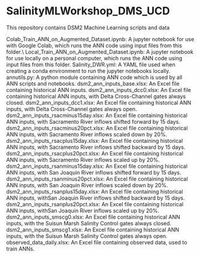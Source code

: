 # SalinityMLWorkshop_DMS_UCD
This repository contains DSM2 Machine Learning scripts and data

Colab_Train_ANN_on_Augmented_Dataset.ipynb: A jupyter notebook for use with Google Colab, which runs the ANN code using input files from this folder.\\
Local_Train_ANN_on_Augmented_Dataset.ipynb: A jupyter notebook for use locally on a personal computer, which runs the ANN code using input files from this folder.
Salinity_DWR.yml: A YAML file used when creating a conda environment to run the jupyter notebooks locally. 
annutils.py: A python module containing ANN code which is used by all ANN scripts and notebooks.
dsm2_ann_inputs_base.xlsx: An Excel file containing historical ANN inputs. 
dsm2_ann_inputs_dcc0.xlsx: An Excel file containing historical ANN inputs, with Delta Cross-Channel gates always closed. 
dsm2_ann_inputs_dcc1.xlsx: An Excel file containing historical ANN inputs, with Delta Cross-Channel gates always open. 
dsm2_ann_inputs_rsacminus15day.xlsx: An Excel file containing historical ANN inputs, with Sacramento River inflows shifted forward by 15 days.
dsm2_ann_inputs_rsacminus20pct.xlsx: An Excel file containing historical ANN inputs, with Sacramento River inflows scaled down by 20%.
dsm2_ann_inputs_rsacplus15day.xlsx: An Excel file containing historical ANN inputs, with Sacramento River inflows shifted backward by 15 days.
dsm2_ann_inputs_rsacplus20pct.xlsx: An Excel file containing historical ANN inputs, with Sacramento River inflows scaled up by 20%.
dsm2_ann_inputs_rsanminus15day.xlsx: An Excel file containing historical ANN inputs, with San Joaquin River inflows shifted forward by 15 days.
dsm2_ann_inputs_rsanminus20pct.xlsx: An Excel file containing historical ANN inputs, with San Joaquin River inflows scaled down by 20%.
dsm2_ann_inputs_rsanplus15day.xlsx: An Excel file containing historical ANN inputs, withSan Joaquin River inflows shifted backward by 15 days. 
dsm2_ann_inputs_rsanplus20pct.xlsx: An Excel file containing historical ANN inputs, withSan Joaquin River inflows scaled up by 20%.
dsm2_ann_inputs_smscg0.xlsx: An Excel file containing historical ANN inputs, with the Suisun Marsh Salinity Control gates always closed. 
dsm2_ann_inputs_smscg1.xlsx: An Excel file containing historical ANN inputs, with the Suisun Marsh Salinity Control gates always open.
observed_data_daily.xlsx: An Excel file containing observed data, used to train ANNs.
